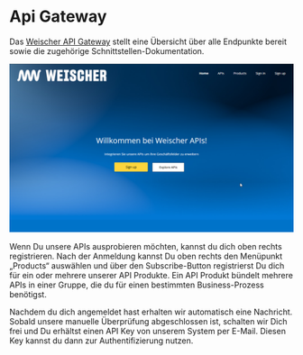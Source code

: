 # Api Gateway

Das  [Weischer API Gateway](https://apim-jvb-we-prod.developer.azure-api.net/) stellt eine Übersicht über alle Endpunkte bereit sowie die zugehörige Schnittstellen-Dokumentation.

![alt text](api-gateway-overview.png)

Wenn Du unsere APIs ausprobieren möchten, kannst du dich oben rechts registrieren. Nach der Anmeldung kannst Du oben rechts den Menüpunkt „Products“ auswählen und über den Subscribe-Button registrierst Du dich für ein oder mehrere unserer API Produkte. Ein API Produkt bündelt mehrere APIs in einer Gruppe, die du für einen bestimmten Business-Prozess benötigst.

Nachdem du dich angemeldet hast erhalten wir automatisch eine Nachricht. Sobald unsere manuelle Überprüfung abgeschlossen ist, schalten wir Dich frei und Du erhältst einen API Key von unserem System per E-Mail. Diesen Key kannst du dann zur Authentifizierung nutzen.